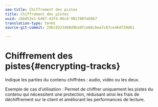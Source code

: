```yaml
---
seo-title: Chiffrement des pistes
title: Chiffrement des pistes
uuid: cbb852e1-6487-43f4-86c8-981780feb667
translation-type: tm+mt
source-git-commit: 29bc8323460d9be0fce66cbea7c6fce46df20d61

---
```



# Chiffrement des pistes{#encrypting-tracks}

Indique les parties du contenu chiffrées : audio, vidéo ou les deux.

Exemple de cas d’utilisation : Permet de chiffrer uniquement les pistes du contenu qui nécessitent une protection, réduisant ainsi les frais de déchiffrement sur le client et améliorant les performances de lecture.
